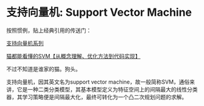 支持向量机: Support Vector Machine
==============================================================

按照惯例，贴上经典引用的传送门：

[支持向量机系列](http://blog.pluskid.org/?page_id=683)

[猫都能看懂的SVM【从概念理解、优化方法到代码实现】](https://www.bilibili.com/video/av75953274?from=search&seid=11887656698315037511)

不过不知道是谁家的猫。狗头。

支持向量机，因其英文名为support vector machine，故一般简称SVM，通俗来讲，它是一种二类分类模型，其基本模型定义为特征空间上的间隔最大的线性分类器，其学习策略便是间隔最大化，最终可转化为一个凸二次规划问题的求解。